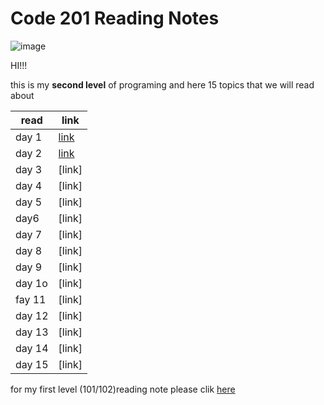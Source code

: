 # Code 201 Reading Notes # 

![image](https://cdn.tiempodev.com/wp-content/uploads/2021/04/19102610/software-development-project-approval-01.png)


HI!!!

this is my **second level** of programing 
and here 15 topics that we will read about 


| read        | link        |
| ----------- | ----------- |
|   day 1 | [link](class01.md)  |
|  day 2  | [link](class02.md)     |
|  day 3  |[link]    |
|  day 4  |[link]    |
|  day 5  |[link]    |
|  day6   |[link]    |
|  day 7  |[link]  |
|  day 8  |[link]   |
|   day 9 |[link]    |
|  day 1o |[link]    |
|  fay 11 |[link]    |
|  day 12 |[link]    |
|  day 13 |[link]   |
|  day 14 |[link]     |
|  day 15 |[link]     |





for my first level (101/102)reading note 
please clik [here](README.md)

